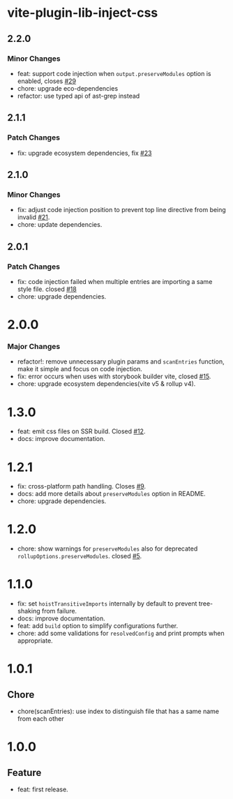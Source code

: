 # vite-plugin-lib-inject-css

## 2.2.0

### Minor Changes

- feat: support code injection when `output.preserveModules` option is enabled, closes [#29](https://github.com/emosheeep/vite-plugin-lib-inject-css/issues/29)
- chore: upgrade eco-dependencies
- refactor: use typed api of ast-grep instead

## 2.1.1

### Patch Changes

- fix: upgrade ecosystem dependencies, fix [#23](https://github.com/emosheeep/vite-plugin-lib-inject-css/issues/23)

## 2.1.0

### Minor Changes

- fix: adjust code injection position to prevent top line directive from being invalid [#21](https://github.com/emosheeep/vite-plugin-lib-inject-css/issues/21).
- chore: update dependencies.

## 2.0.1

### Patch Changes

- fix: code injection failed when multiple entries are importing a same style file. closed [#18](https://github.com/emosheeep/vite-plugin-lib-inject-css/issues/18)
- chore: upgrade dependencies.

# 2.0.0

### Major Changes

- refactor!: remove unnecessary plugin params and `scanEntries` function, make it simple and focus on code injection.
- fix: error occurs when uses with storybook builder vite, closed [#15](https://github.com/emosheeep/vite-plugin-lib-inject-css/issues/15).
- chore: upgrade ecosystem dependencies(vite v5 & rollup v4).

# 1.3.0

- feat: emit css files on SSR build. Closed [#12](https://github.com/emosheeep/vite-plugin-lib-inject-css/issues/12).
- docs: improve documentation.

# 1.2.1

- fix: cross-platform path handling. Closes [#9](https://github.com/emosheeep/vite-plugin-lib-inject-css/issues/9).
- docs: add more details about `preserveModules` option in README.
- chore: upgrade dependencies.

# 1.2.0

- chore: show warnings for `preserveModules` also for deprecated `rollupOptions.preserveModules`. closed [#5](https://github.com/emosheeep/vite-plugin-lib-inject-css/issues/5).

# 1.1.0

- fix: set `hoistTransitiveImports` internally by default to prevent tree-shaking from failure.
- docs: improve documentation.
- feat: add `build` option to simplify configurations further.
- chore: add some validations for `resolvedConfig` and print prompts when appropriate.

# 1.0.1

## Chore

- chore(scanEntries): use index to distinguish file that has a same name from each other

# 1.0.0

## Feature

- feat: first release.
